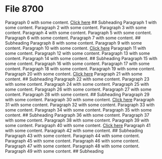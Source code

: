 # File 8700

Paragraph 0 with some content. [Click here](https://example.com) ## Subheading
Paragraph 1 with some content. Paragraph 2 with some content. Paragraph 3 with some content. Paragraph 4 with some content. Paragraph 5 with some content. Paragraph 6 with some content. Paragraph 7 with some content. ## Subheading
Paragraph 8 with some content. Paragraph 9 with some content. Paragraph 10 with some content. [Click here](https://example.com) Paragraph 11 with some content. Paragraph 12 with some content. Paragraph 13 with some content. Paragraph 14 with some content. ## Subheading
Paragraph 15 with some content. Paragraph 16 with some content. Paragraph 17 with some content. Paragraph 18 with some content. Paragraph 19 with some content. Paragraph 20 with some content. [Click here](https://example.com) Paragraph 21 with some content. ## Subheading
Paragraph 22 with some content. Paragraph 23 with some content. Paragraph 24 with some content. Paragraph 25 with some content. Paragraph 26 with some content. Paragraph 27 with some content. Paragraph 28 with some content. ## Subheading
Paragraph 29 with some content. Paragraph 30 with some content. [Click here](https://example.com) Paragraph 31 with some content. Paragraph 32 with some content. Paragraph 33 with some content. Paragraph 34 with some content. Paragraph 35 with some content. ## Subheading
Paragraph 36 with some content. Paragraph 37 with some content. Paragraph 38 with some content. Paragraph 39 with some content. Paragraph 40 with some content. [Click here](https://example.com) Paragraph 41 with some content. Paragraph 42 with some content. ## Subheading
Paragraph 43 with some content. Paragraph 44 with some content. Paragraph 45 with some content. Paragraph 46 with some content. Paragraph 47 with some content. Paragraph 48 with some content. Paragraph 49 with some content. ## Subheading
